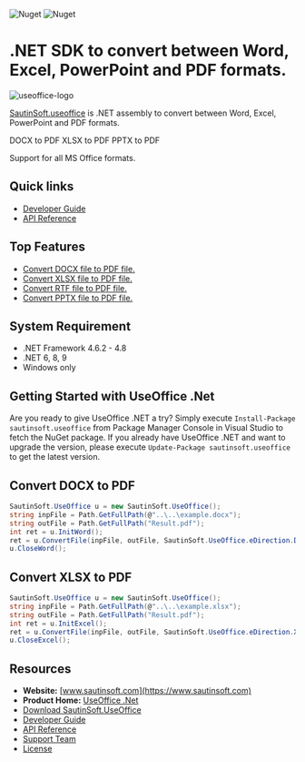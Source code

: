 ![Nuget](https://img.shields.io/nuget/v/sautinsoft.useoffice) ![Nuget](https://img.shields.io/nuget/dt/sautinsoft.useoffice) 
# .NET SDK to convert between Word, Excel, PowerPoint and PDF formats.

![useoffice-logo](https://github.com/SautinSoft/SautinSoft.UseOffice.Examples/assets/79837963/faa624bd-f065-477f-abf8-0f651fa9c6d2)


[SautinSoft.useoffice](https://sautinsoft.com/products/useoffice/) is .NET assembly to convert between Word, Excel, PowerPoint and PDF formats.

DOCX to PDF
XLSX to PDF
PPTX to PDF

Support for all MS Office formats.

## Quick links

+ [Developer Guide](https://sautinsoft.com/products/useoffice/examples/)
+ [API Reference](https://sautinsoft.net/help/convert-rtf-html-doc-docx-xls-xlsx-ppt-pptx-to-pdf-net-library/html/N_SautinSoft.htm)

## Top Features

+ [Convert DOCX file to PDF file.](https://sautinsoft.com/products/useoffice/examples/convert-docx-to-pdf-csharp-vb-net.php)
+ [Convert XLSX file to PDF file.](https://sautinsoft.com/products/useoffice/examples/convert-xlsx-to-pdf-csharp-vb-net.php)
+ [Convert RTF file to PDF file.](https://sautinsoft.com/products/useoffice/examples/convert-rtf-to-pdf-csharp-vb-net.php)
+ [Convert PPTX file to PDF file.](https://sautinsoft.com/products/useoffice/examples/convert-pptx-to-pdf-csharp-vb-net.php)

## System Requirement

* .NET Framework 4.6.2 - 4.8
* .NET 6, 8, 9
* Windows only

## Getting Started with UseOffice .Net

Are you ready to give UseOffice .NET a try? Simply execute `Install-Package sautinsoft.useoffice` from Package Manager Console in Visual Studio to fetch the NuGet package. If you already have UseOffice .NET and want to upgrade the version, please execute `Update-Package sautinsoft.useoffice` to get the latest version.

## Convert DOCX to PDF

```csharp
SautinSoft.UseOffice u = new SautinSoft.UseOffice();
string inpFile = Path.GetFullPath(@"..\..\example.docx");
string outFile = Path.GetFullPath("Result.pdf");
int ret = u.InitWord();
ret = u.ConvertFile(inpFile, outFile, SautinSoft.UseOffice.eDirection.DOCX_to_PDF);
u.CloseWord();
```
## Convert XLSX to PDF

```csharp
SautinSoft.UseOffice u = new SautinSoft.UseOffice();
string inpFile = Path.GetFullPath(@"..\..\example.xlsx");
string outFile = Path.GetFullPath("Result.pdf");
int ret = u.InitExcel();
ret = u.ConvertFile(inpFile, outFile, SautinSoft.UseOffice.eDirection.XSLX_to_PDF);
u.CloseExcel();
```

## Resources

+ **Website:** [www.sautinsoft.com](https://www.sautinsoft.com)
+ **Product Home:** [UseOffice .Net](https://sautinsoft.com/products/useoffice/)
+ [Download SautinSoft.UseOffice](https://sautinsoft.com/products/useoffice/download.php)
+ [Developer Guide](https://sautinsoft.com/products/useoffice/examples/)
+ [API Reference](https://sautinsoft.net/help/convert-rtf-html-doc-docx-xls-xlsx-ppt-pptx-to-pdf-net-library/html/N_SautinSoft.htm)
+ [Support Team](https://sautinsoft.com/support.php)
+ [License](https://sautinsoft.net/help/convert-rtf-html-doc-docx-xls-xlsx-ppt-pptx-to-pdf-net-library/html/license.htm)
